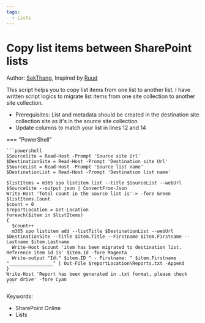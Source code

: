 ```yaml
---
tags:
  - Lists
---
```


# Copy list items between SharePoint lists

Author: [SekThang](https://github.com/SekThang), Inspired by [Ruud](https://lazyadmin.nl/it/copy-sharepoint-list-items-to-another-list-with-powershell-and-pnp/)

This script helps you to copy list items from one list to another list. I have written script logics to migrate list items from one site collection to another site collection.

- Prerequisites: List and metadata should be created in the destination site collection site as it's in the source site collection
- Update columns to match your list in lines 12 and 14

=== "PowerShell"

    ```powershell
    $SourceSite = Read-Host -Prompt 'Source site Url'
    $DestinationSite = Read-Host -Prompt 'Destination site Url'
    $SourceList = Read-Host -Prompt 'Source list name'
    $DestinationList = Read-Host -Prompt 'Destination list name'
    
    $listItems = m365 spo listitem list --title $SourceList --webUrl $SourceSite --output json | ConvertFrom-Json
    Write-Host 'Total count in the source list is'-> -fore Green $listItems.Count
    $count = 0
    $reportLocation = Get-Location
    foreach($item in $listItems)
    {
      $count++
      m365 spo listitem add --listTitle $DestinationList --webUrl $DestinationSite --Title $item.Title --Firstname $item.Firstname --Lastname $item.Lastname
      Write-Host $count 'item has been migrated to destination list. Reference item id is' $item.Id -fore Magenta
      Write-output "Id:" $item.ID " - Firstname: " $item.Firstname "________________" | Out-File $reportLocation\Reports.txt -Append
    }
    Write-Host 'Report has been generated in .txt format, please check your drive' -fore Cyan
    ```

Keywords:

- SharePoint Online
- Lists
